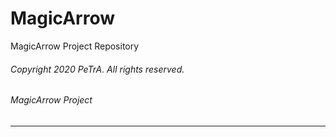 # MagicArrow
MagicArrow Project Repository

###### Copyright 2020 PeTrA. All rights reserved.<p>
###### MagicArrow Project<p>
------

